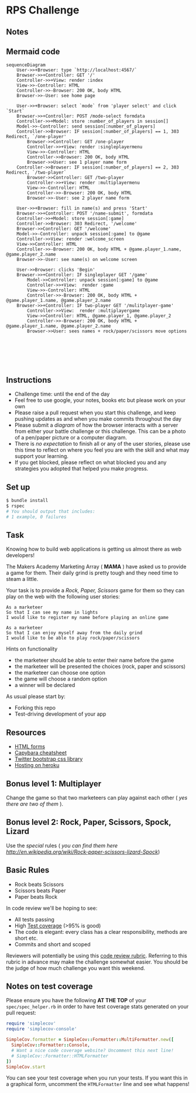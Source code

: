 # RPS Challenge

## Notes

## Mermaid code

```
sequenceDiagram
    User->>+Browser: type `http://localhost:4567/`
    Browser->>+Controller: GET '/'
    Controller->>+View: render :index
    View->>-Controller: HTML
    Controller->>-Browser: 200 OK, body HTML
    Browser->>-User: see home page

    User->>+Browser: select `mode` from 'player select' and click `Start`
    Browser->>+Controller: POST /mode-select formdata
    Controller->>+Model: store :number_of_players in session[]
    Model->>-Controller: send session[:number_of_players]
    Controller->>Browser: IF session[:number_of_players] == 1, 303 Redirect, `/one-player'
        Browser->>Controller: GET /one-player
        Controller->>+View: render :singleplayermenu
        View->>-Controller: HTML
        Controller->>Browser: 200 OK, body HTML
        Browser->>User: see 1 player name form
    Controller->>Browser: IF session[:number_of_players] == 2, 303 Redirect, `/two-player`
        Browser->>Controller: GET /two-player
        Controller->>+View: render :multiplayermenu
        View->>-Controller: HTML
        Controller->>-Browser: 200 OK, body HTML
        Browser->>-User: see 2 player name form

    User->>+Browser: fill in name(s) and press 'Start'
    Browser->>+Controller: POST '/name-submit', formdata
    Controller->>+Model: store session[:game]
    Controller->>Browser: 303 Redirect, '/welcome'
    Browser->>Controller: GET '/welcome'
    Model->>-Controller: unpack session[:game] to @game
    Controller->>View: render :welcome_screen
    View->>Controller: HTML
    Controller->>-Browser: 200 OK, body HTML + @game.player_1.name, @game.player_2.name
    Browser->>-User: see name(s) on welcome screen

    User->>Browser: clicks 'Begin'
    Browser->>+Controller: IF singleplayer GET '/game'
        Model->>Controller: unpack session[:game] to @game
        Controller->>+View:  render :game
        View->>-Controller: HTML
        Controller->>-Browser: 200 OK, body HTML + @game.player_1.name, @game.player_2.name
    Browser->>+Controller: IF two-player GET '/mulitplayer-game'
        Controller->>View:  render :multiplayergame
        View->>Controller: HTML, @game.player_1, @game.player_2
        Controller->>-Browser: 200 OK, body HTML + @game.player_1.name, @game.player_2.name
        Browser->>User: sees names + rock/paper/scissors move options







```

## Instructions

* Challenge time: until the end of the day
* Feel free to use google, your notes, books etc but please work on your own
* Please raise a pull request when you start this challenge, and keep pushing updates as and when you make commits throughout the day
* Please submit a _diagram_ of how the browser interacts with a server from either your battle challenge or this challenge. This can be a photo of a pen/paper picture or a computer diagram.
* There is _no expectation_ to finish all or any of the user stories, please use this time to reflect on where you feel you are with the skill and what may support your learning.
* If you get blocked, please reflect on what blocked you and any strategies you adopted that helped you make progress.

## Set up

```bash
$ bundle install
$ rspec
# You should output that includes:
# 1 example, 0 failures
```

## Task

Knowing how to build web applications is getting us almost there as web developers!

The Makers Academy Marketing Array ( **MAMA** ) have asked us to provide a game for them. Their daily grind is pretty tough and they need time to steam a little.

Your task is to provide a _Rock, Paper, Scissors_ game for them so they can play on the web with the following user stories:

```
As a marketeer
So that I can see my name in lights
I would like to register my name before playing an online game

As a marketeer
So that I can enjoy myself away from the daily grind
I would like to be able to play rock/paper/scissors
```

Hints on functionality

- the marketeer should be able to enter their name before the game
- the marketeer will be presented the choices (rock, paper and scissors)
- the marketeer can choose one option
- the game will choose a random option
- a winner will be declared

As usual please start by:

* Forking this repo
* Test-driving development of your app

## Resources

* [HTML forms](https://www.w3schools.com/html/html_forms.asp)
* [Capybara cheatsheet](https://devhints.io/capybara)
* [Twitter bootstrap css library](https://getbootstrap.com/)
* [Hosting on heroku](https://heroku.com)

## Bonus level 1: Multiplayer

Change the game so that two marketeers can play against each other ( _yes there are two of them_ ).

## Bonus level 2: Rock, Paper, Scissors, Spock, Lizard

Use the _special_ rules ( _you can find them here http://en.wikipedia.org/wiki/Rock-paper-scissors-lizard-Spock_)

## Basic Rules

- Rock beats Scissors
- Scissors beats Paper
- Paper beats Rock

In code review we'll be hoping to see:

* All tests passing
* High [Test coverage](https://github.com/makersacademy/course/blob/master/pills/test_coverage.md) (>95% is good)
* The code is elegant: every class has a clear responsibility, methods are short etc.
* Commits and short and scoped

Reviewers will potentially be using this [code review rubric](docs/review.md).  Referring to this rubric in advance may make the challenge somewhat easier.  You should be the judge of how much challenge you want this weekend.

## Notes on test coverage

Please ensure you have the following **AT THE TOP** of your `spec/spec_helper.rb` in order to have test coverage stats generated on your pull request:

```ruby
require 'simplecov'
require 'simplecov-console'

SimpleCov.formatter = SimpleCov::Formatter::MultiFormatter.new([
  SimpleCov::Formatter::Console,
  # Want a nice code coverage website? Uncomment this next line!
  # SimpleCov::Formatter::HTMLFormatter
])
SimpleCov.start
```

You can see your test coverage when you run your tests. If you want this in a graphical form, uncomment the `HTMLFormatter` line and see what happens!
